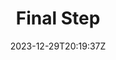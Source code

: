 ---
weight: 30
title: "Final Step"
description: ""
icon: "article"
date: "2023-12-29T20:19:37Z"
lastmod: "2023-12-29T20:19:37Z"
draft: true
toc: true
---